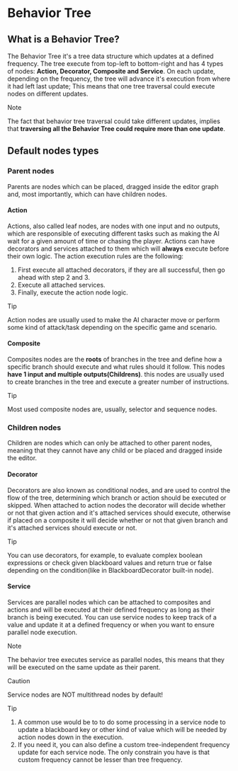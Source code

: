 # Behavior Tree

## What is a Behavior Tree?

The Behavior Tree it's a tree data structure which updates at a defined frequency. The tree execute from top-left to bottom-right and has 4 types of nodes: <b>Action, Decorator, Composite and Service</b>.
On each update, depending on the frequency, the tree will advance it's execution from where it had left last update; This means that one tree traversal could execute nodes on different updates.

> [!NOTE]
> The fact that behavior tree traversal could take different updates, implies
  that <b>traversing all the Behavior Tree could require more than one update</b>.

## Default nodes types

### Parent nodes

Parents are nodes which can be placed, dragged inside the editor graph and, most importantly, which can have children nodes.

#### Action

Actions, also called leaf nodes, are nodes with one input and no outputs, which are responsible of executing different tasks such as making the AI wait for a given amount of time or chasing the player. Actions can have decorators and services attached to them which will <b>always</b> execute before their own logic. The action execution rules are the following:

1.  First execute all attached decorators, if they are all successful, then go ahead with step 2 and 3.
2.  Execute all attached services.
3.  Finally, execute the action node logic.

> [!TIP]
> Action nodes are usually used to make the AI character move or perform some kind of attack/task depending on the specific game and scenario.

#### Composite

Composites nodes are the <b>roots</b> of branches in the tree and define how a specific branch should execute and what rules should it follow. This nodes <b>have 1 input and multiple outputs(Childrens)</b>.
this nodes are usually used to create branches in the tree and execute a greater number of instructions.

> [!TIP]
> Most used composite nodes are, usually, selector and sequence nodes.

### Children nodes

Children are nodes which can only be attached to other parent nodes, meaning that they cannot have any child or be placed and dragged inside the editor.

#### Decorator

Decorators are also known as conditional nodes, and are used to control the flow of the tree, determining which branch or action should be executed or skipped. When attached to action nodes the decorator will decide whether or not that given action and it's attached services should execute, otherwise if placed on a composite it will decide whether or not that given branch and it's attached services should execute or not.

> [!TIP]
> You can use decorators, for example, to evaluate complex boolean expressions or check given blackboard values and return true or false depending on the condition(like in BlackboardDecorator built-in node).

#### Service

Services are parallel nodes which can be attached to composites and actions and will be executed at their defined frequency as long as their branch is being executed.
You can use service nodes to keep track of a value and update it at a defined frequency or when you want to ensure parallel node execution.

> [!NOTE]
> The behavior tree executes service as parallel nodes, this means that they will be executed on the same update as their parent.

> [!CAUTION]
> Service nodes are NOT multithread nodes by default!

> [!TIP]
> 1. A common use would be to to do some processing in a service node to update a blackboard key or other kind of value which will be needed by action nodes down in the execution.
> 2. If you need it, you can also define a custom tree-independent frequency update for each service node. The only constrain you have is
>    that custom frequency cannot be lesser than tree frequency.

